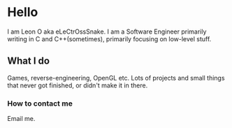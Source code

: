 # Hello

I am Leon O aka eLeCtrOssSnake. I am a Software Engineer primarily writing in C and C++(sometimes), primarily focusing on low-level stuff.

## What I do

Games, reverse-engineering, OpenGL etc.
Lots of projects and small things that never got finished, or didn't make it in there.

### How to contact me

Email me.
